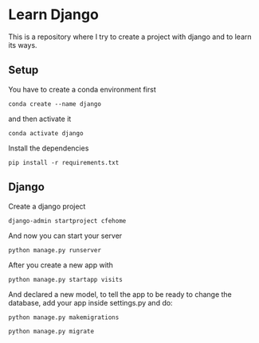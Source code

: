 # Learn Django
This is a repository where I try to create a project with django and to learn its ways.

## Setup
You have to create a conda environment first
```
conda create --name django
```
and then activate it
```
conda activate django
```

Install the dependencies
```
pip install -r requirements.txt
```

## Django
Create a django project
```
django-admin startproject cfehome
```

And now you can start your server
```
python manage.py runserver
```
After you create a new app with
```
python manage.py startapp visits
```
And declared a new model, to tell the app to be ready to change the database, add your app inside settings.py and do:
```
python manage.py makemigrations
```
```
python manage.py migrate
```

